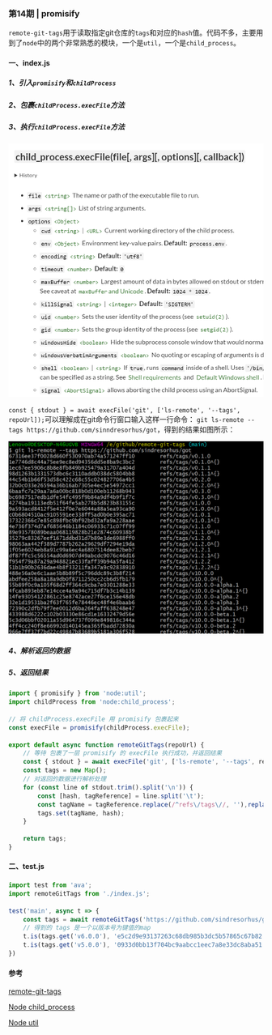 ### 第14期 | promisify

`remote-git-tags`用于读取指定git仓库的`tags`和对应的`hash`值。代码不多，主要用到了`node`中的两个非常熟悉的模块，一个是`util`，一个是`child_process`。

#### 一、index.js

##### 1、引入`promisify`和`childProcess`

##### 2、包裹`childProcess.execFile`方法

##### 3、执行`childProcess.execFile`方法

![remote-git-tags_execFile.png](../../images/remote-git-tags/remote-git-tags_execFile.png)

`const { stdout } = await execFile('git', ['ls-remote', '--tags', repoUrl]);`可以理解成在git命令行窗口输入这样一行命令：
`git ls-remote --tags https://github.com/sinndresorhus/got`，得到的结果如图所示：

![remote-git-tags_1.png](../../images/remote-git-tags/remote-git-tags_1.png)

##### 4、解析返回的数据

##### 5、返回结果

```js
import { promisify } from 'node:util';
import childProcess from 'node:child_process';

// 将 childProcess.execFile 用 promisify 包裹起来
const execFile = promisify(childProcess.execFile);

export default async function remoteGitTags(repoUrl) {
    // 等待 包裹了一层 promisify 的 execFile 执行成功，并返回结果
    const { stdout } = await execFile('git', ['ls-remote', '--tags', repoUrl]);
    const tags = new Map();
    // 对返回的数据进行解析处理
    for (const line of stdout.trim().split('\n')) {
        const [hash, tagReference] = line.split('\t');
        const tagName = tagReference.replace(/^refs\/tags\//, ''),replace(/\^{}$/, '');
        tags.set(tagName, hash);
    }

    return tags;
}
```

#### 二、test.js

```js
import test from 'ava';
import remoteGitTags from './index.js';

test('main', async t => {
    const tags = await remoteGitTags('https://github.com/sindresorhus/got');
    // 得到的 tags 是一个以版本号为键值的map
    t.is(tags.get('v6.0.0'), 'e5c2d9e93137263c68db985b3dc5b57865c67b82');
    t.is(tags.get('v5.0.0'), '0933d0bb13f704bc9aabcc1eec7a8e33dc8aba51');
})
```

#### 参考

[remote-git-tags](https://github.com/sindresorhus/remote-git-tags)

[Node child_process](https://nodejs.org/dist/latest-v18.x/docs/api/child_process.html)

[Node util](https://nodejs.org/dist/latest-v18.x/docs/api/util.html)